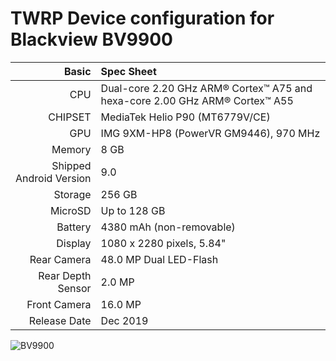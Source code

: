 TWRP Device configuration for Blackview BV9900
============================================================
Basic   | Spec Sheet
-------:|:-------------------------
CPU     | Dual-core 2.20 GHz ARM® Cortex™ A75 and hexa-core 2.00 GHz ARM® Cortex™ A55
CHIPSET | MediaTek Helio P90 (MT6779V/CE)
GPU     | IMG 9XM-HP8 (PowerVR GM9446), 970 MHz
Memory  | 8 GB
Shipped Android Version | 9.0
Storage | 256 GB
MicroSD | Up to 128 GB
Battery | 4380 mAh (non-removable)
Display | 1080 x 2280 pixels, 5.84"
Rear Camera  | 48.0 MP Dual LED-Flash
Rear Depth Sensor  | 2.0 MP
Front Camera | 16.0 MP
Release Date | Dec 2019

![BV9900](https://user-images.githubusercontent.com/502132/97244166-2ed56f80-17f8-11eb-86dd-d53f7734e2bd.png)
